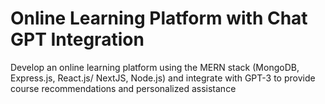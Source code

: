 #  Online Learning Platform with Chat GPT Integration
Develop an online learning platform using the MERN stack (MongoDB,  Express.js, React.js/ NextJS, Node.js) and integrate  with GPT-3 to provide course recommendations and personalized assistance
